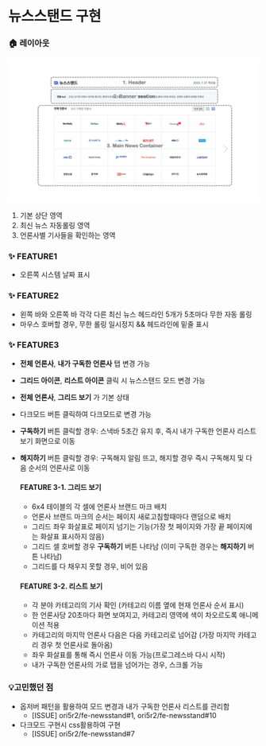 # 뉴스스탠드 구현

### 🏠 레이아웃

![레이아웃](./docs/layout.png)

1. 기본 상단 영역
2. 최신 뉴스 자동롤링 영역
3. 언론사별 기사들을 확인하는 영역

### ✨ FEATURE1

-   오른쪽 시스템 날짜 표시

### ✨ FEATURE2

-   왼쪽 바와 오른쪽 바 각각 다른 최신 뉴스 헤드라인 5개가 5초마다 무한 자동 롤링
-   마우스 호버할 경우, 무한 롤링 일시정지 && 헤드라인에 밑줄 표시

### ✨ FEATURE3

-   **전체 언론사**, **내가 구독한 언론사** 탭 변경 가능
-   **그리드 아이콘**, **리스트 아이콘** 클릭 시 뉴스스탠드 모드 변경 가능
-   **전체 언론사**, **그리드 보기** 가 기본 상태
-   다크모드 버튼 클릭하여 다크모드로 변경 가능
-   **구독하기** 버튼 클릭할 경우: 스낵바 5초간 유지 후, 즉시 내가 구독한 언론사 리스트 보기 화면으로 이동
-   **해지하기** 버튼 클릭할 경우: 구독해지 알림 뜨고, 해지할 경우 즉시 구독해지 및 다음 순서의 언론사로 이동

    #### FEATURE 3-1. 그리드 보기

    -   6x4 테이블의 각 셀에 언론사 브랜드 마크 배치
    -   언론사 브랜드 마크의 순서는 페이지 새로고침할때마다 랜덤으로 배치
    -   그리드 좌우 화살표로 페이지 넘기는 기능(가장 첫 페이지와 가장 끝 페이지에는 화살표 표시하지 않음)
    -   그리드 셀 호버할 경우 **구독하기** 버튼 나타남 (이미 구독한 경우는 **해지하기** 버튼 나타남)
    -   그리드를 다 채우지 못할 경우, 비어 있음

    #### FEATURE 3-2. 리스트 보기

    -   각 분야 카테고리의 기사 확인 (카테고리 이름 옆에 현재 언론사 순서 표시)
    -   한 언론사당 20초마다 화면 보여지고, 카테고리 영역에 색이 차오르도록 애니메이션 적용
    -   카테고리의 마지막 언론사 다음은 다음 카테고리로 넘어감 (가장 마지막 카테고리 경우 첫 언론사로 돌아옴)
    -   좌우 화살표를 통해 즉시 언론사 이동 가능(프로그레스바 다시 시작)
    -   내가 구독한 언론사의 가로 탭을 넘어가는 경우, 스크롤 가능

### 💡고민했던 점

-   옵저버 패턴을 활용하여 모드 변경과 내가 구독한 언론사 리스트를 관리함
    -   [ISSUE] ori5r2/fe-newsstand#1, ori5r2/fe-newsstand#10
-   다크모드 구현시 css활용하여 구현
    -   [ISSUE] ori5r2/fe-newsstand#7
